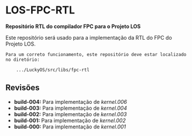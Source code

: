# LOS-FPC-RTL #
**Repositório RTL do compilador FPC para o Projeto LOS**

Este repositório será usado para a implementação da RTL do FPC do Projeto LOS.

```
Para um correto funcionamento, este repositório deve estar localizado no diretório:

	.../LuckyOS/src/libs/fpc-rtl
```

## Revisões ##

* **build-004:** Para implementação de *kernel.006*
* **build-003:** Para implementação de *kernel.004*
* **build-002:** Para implementação de *kernel.003*
* **build-001:** Para implementação de *kernel.002*
* **build-000:** Para implementação de *kernel.001*
